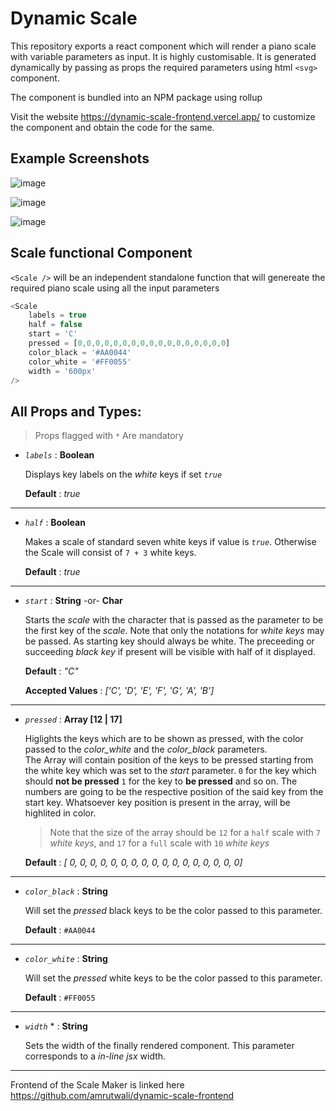# Dynamic Scale

This repository exports a react component which will render a piano scale with variable parameters as input. It is highly customisable. It is generated dynamically by passing as props the required parameters using html `<svg>` component.

The component is bundled into an NPM package using rollup

Visit the website <https://dynamic-scale-frontend.vercel.app/> to customize the component and obtain the code for the same.

## Example Screenshots

![image](https://github.com/amrutwali/dynamic-scale/assets/54875908/d8c4d7c9-6a2d-4e87-ae37-c7a54160b3f1)

![image](https://github.com/amrutwali/dynamic-scale/assets/54875908/8d69d2f5-5c24-415b-ae5e-53a242ea43db)

![image](https://github.com/amrutwali/dynamic-scale/assets/54875908/94a89bbe-eebf-4c82-9164-28f9ce792d0c)

## Scale functional Component

`<Scale />` will be an independent standalone function that will genereate the required piano scale using all the input parameters

```typescript
<Scale
    labels = true
    half = false
    start = 'C'
    pressed = [0,0,0,0,0,0,0,0,0,0,0,0,0,0,0,0,0]
    color_black = '#AA0044' 
    color_white = '#FF0055'
    width = '600px'
/>
```

## All Props and Types:

> Props flagged with `*` Are mandatory

- _`labels`_ : **Boolean**  

  Displays key labels on the _white_ keys if set _`true`_  

  **Default** : _true_
---
- _`half`_ : **Boolean**

  Makes a scale of standard seven white keys if value is _`true`_. Otherwise the Scale will consist of `7 + 3` white keys.

  **Default** : _true_
---
- _`start`_ : **String** -or- **Char**

  Starts the _scale_ with the character that is passed as the parameter to be the first key of the _scale_. Note that only the notations for _white keys_ may be passed. As starting key should always be white. The preceeding or succeeding _black key_ if present will be visible with half of it displayed.  

  **Default** : _"C"_  

  **Accepted Values** : _['C', 'D', 'E', 'F', 'G', 'A', 'B']_
---
- _`pressed`_ : **Array [12 | 17]**

  Higlights the keys which are to be shown as pressed, with the color passed to the _color_white_ and the _color_black_ parameters.  
  The Array will contain position of the keys to be pressed starting from the white key which was set to the _start_ parameter. `0` for the key which should **not be pressed** `1` for the key to **be pressed** and so on. The numbers are going to be the respective position of the said key from the start key. Whatsoever key position is present in the array, will be highlited in color.  
  > Note that the size of the array should be `12` for a `half` scale with `7` _white keys_, and `17` for a `full` scale with `10` _white keys_  

  **Default** : _[ 0, 0, 0, 0, 0, 0, 0, 0, 0, 0, 0, 0, 0, 0, 0, 0, 0]_
---
- _`color_black`_ : **String**

  Will set the _pressed_ black keys to be the color passed to this parameter.  

  **Default** : `#AA0044`
---
- _`color_white`_ : **String**  
 
  Will set the _pressed_ white keys to be the color passed to this parameter.  

  **Default** : `#FF0055`
---
- _`width`_ * : **String**

  Sets the width of the finally rendered component. This parameter corresponds to a _in-line jsx_ width.
---

Frontend of the Scale Maker is linked here <https://github.com/amrutwali/dynamic-scale-frontend>

